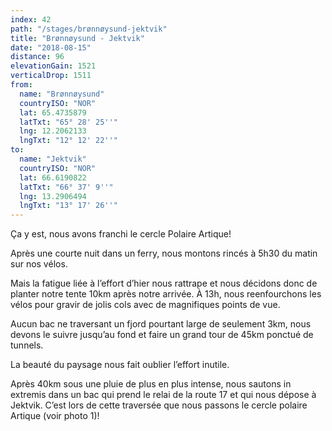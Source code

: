 ```yaml
---
index: 42
path: "/stages/brønnøysund-jektvik"
title: "Brønnøysund - Jektvik"
date: "2018-08-15"
distance: 96
elevationGain: 1521
verticalDrop: 1511
from:
  name: "Brønnøysund"
  countryISO: "NOR"
  lat: 65.4735879
  latTxt: "65° 28' 25''"
  lng: 12.2062133
  lngTxt: "12° 12' 22''"
to:
  name: "Jektvik"
  countryISO: "NOR"
  lat: 66.6190822
  latTxt: "66° 37' 9''"
  lng: 13.2906494
  lngTxt: "13° 17' 26''"
---
```


Ça y est, nous avons franchi le cercle Polaire Artique!

Après une courte nuit dans un ferry, nous montons rincés à 5h30 du matin sur nos vélos. 

Mais la fatigue liée à l’effort d’hier nous rattrape et nous décidons donc de planter notre tente 10km après notre arrivée. À 13h, nous reenfourchons les vélos pour gravir de jolis cols avec de magnifiques points de vue. 

Aucun bac ne traversant un fjord pourtant large de seulement 3km, nous devons le suivre jusqu’au fond et faire un grand tour de 45km ponctué de tunnels. 

La beauté du paysage nous fait oublier l’effort inutile.

Après 40km sous une pluie de plus en plus intense, nous sautons in extremis dans un bac qui prend le relai de la route 17 et qui nous dépose à Jektvik. C’est lors de cette traversée que nous passons le cercle polaire Artique (voir photo 1)!
